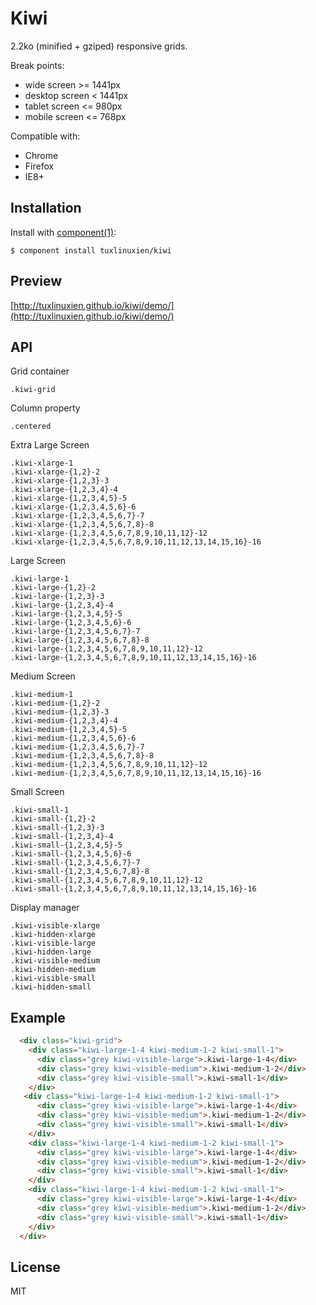 # Kiwi

  2.2ko (minified + gziped) responsive grids.

Break points:
* wide screen >= 1441px
* desktop screen < 1441px
* tablet screen <= 980px
* mobile screen <= 768px

  
Compatible with:
* Chrome
* Firefox
* IE8+

## Installation

  Install with [component(1)](http://component.io):

    $ component install tuxlinuxien/kiwi

## Preview

  [http://tuxlinuxien.github.io/kiwi/demo/](http://tuxlinuxien.github.io/kiwi/demo/)

## API
  
  Grid container
    
    .kiwi-grid

  Column property

    .centered
  
  Extra Large Screen
  
    .kiwi-xlarge-1
    .kiwi-xlarge-{1,2}-2
    .kiwi-xlarge-{1,2,3}-3
    .kiwi-xlarge-{1,2,3,4}-4
    .kiwi-xlarge-{1,2,3,4,5}-5
    .kiwi-xlarge-{1,2,3,4,5,6}-6
    .kiwi-xlarge-{1,2,3,4,5,6,7}-7
    .kiwi-xlarge-{1,2,3,4,5,6,7,8}-8
    .kiwi-xlarge-{1,2,3,4,5,6,7,8,9,10,11,12}-12
    .kiwi-xlarge-{1,2,3,4,5,6,7,8,9,10,11,12,13,14,15,16}-16

  Large Screen
  
    .kiwi-large-1
    .kiwi-large-{1,2}-2
    .kiwi-large-{1,2,3}-3
    .kiwi-large-{1,2,3,4}-4
    .kiwi-large-{1,2,3,4,5}-5
    .kiwi-large-{1,2,3,4,5,6}-6
    .kiwi-large-{1,2,3,4,5,6,7}-7
    .kiwi-large-{1,2,3,4,5,6,7,8}-8
    .kiwi-large-{1,2,3,4,5,6,7,8,9,10,11,12}-12
    .kiwi-large-{1,2,3,4,5,6,7,8,9,10,11,12,13,14,15,16}-16

  Medium Screen
  
    .kiwi-medium-1
    .kiwi-medium-{1,2}-2
    .kiwi-medium-{1,2,3}-3
    .kiwi-medium-{1,2,3,4}-4
    .kiwi-medium-{1,2,3,4,5}-5
    .kiwi-medium-{1,2,3,4,5,6}-6
    .kiwi-medium-{1,2,3,4,5,6,7}-7
    .kiwi-medium-{1,2,3,4,5,6,7,8}-8
    .kiwi-medium-{1,2,3,4,5,6,7,8,9,10,11,12}-12
    .kiwi-medium-{1,2,3,4,5,6,7,8,9,10,11,12,13,14,15,16}-16

  Small Screen
  
    .kiwi-small-1
    .kiwi-small-{1,2}-2
    .kiwi-small-{1,2,3}-3
    .kiwi-small-{1,2,3,4}-4
    .kiwi-small-{1,2,3,4,5}-5
    .kiwi-small-{1,2,3,4,5,6}-6
    .kiwi-small-{1,2,3,4,5,6,7}-7
    .kiwi-small-{1,2,3,4,5,6,7,8}-8
    .kiwi-small-{1,2,3,4,5,6,7,8,9,10,11,12}-12
    .kiwi-small-{1,2,3,4,5,6,7,8,9,10,11,12,13,14,15,16}-16

  Display manager
  
    .kiwi-visible-xlarge
    .kiwi-hidden-xlarge
    .kiwi-visible-large
    .kiwi-hidden-large
    .kiwi-visible-medium
    .kiwi-hidden-medium
    .kiwi-visible-small
    .kiwi-hidden-small
       
## Example

```html
  <div class="kiwi-grid">
    <div class="kiwi-large-1-4 kiwi-medium-1-2 kiwi-small-1">
      <div class="grey kiwi-visible-large">.kiwi-large-1-4</div>
      <div class="grey kiwi-visible-medium">.kiwi-medium-1-2</div>
      <div class="grey kiwi-visible-small">.kiwi-small-1</div>
    </div>
   <div class="kiwi-large-1-4 kiwi-medium-1-2 kiwi-small-1">
      <div class="grey kiwi-visible-large">.kiwi-large-1-4</div>
      <div class="grey kiwi-visible-medium">.kiwi-medium-1-2</div>
      <div class="grey kiwi-visible-small">.kiwi-small-1</div>
    </div>
    <div class="kiwi-large-1-4 kiwi-medium-1-2 kiwi-small-1">
      <div class="grey kiwi-visible-large">.kiwi-large-1-4</div>
      <div class="grey kiwi-visible-medium">.kiwi-medium-1-2</div>
      <div class="grey kiwi-visible-small">.kiwi-small-1</div>
    </div>
    <div class="kiwi-large-1-4 kiwi-medium-1-2 kiwi-small-1">
      <div class="grey kiwi-visible-large">.kiwi-large-1-4</div>
      <div class="grey kiwi-visible-medium">.kiwi-medium-1-2</div>
      <div class="grey kiwi-visible-small">.kiwi-small-1</div>
    </div>
  </div>
```

## License

  MIT
